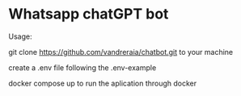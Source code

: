 # Whatsapp chatGPT bot

Usage:

git clone https://github.com/vandreraia/chatbot.git to your machine

create a .env file following the .env-example

docker compose up to run the aplication through docker
